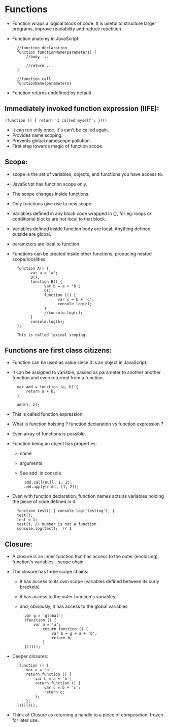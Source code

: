 Functions
=========

- Function wraps a logical block of code. It is useful to structure larger programs, improve readability and reduce repetition.
- Function anatomy in JavaScript:

		//function declaration
        function functionName(parameters) {
          	//body ...
        
          	//return ...	
        }
        
        //function call
        functionName(parameters)

- Function returns undefined by default.

## Immediately invoked function expression (IIFE):

	(function () { return 'I called myself'; })()

- It can run only once. It's can't be called again.
- Provides name scoping.
- Prevents global namescope pollution.
- First step towards magic of function scope.

## Scope:
- scope is the set of variables, objects, and functions you have access to.
- JavaScript has function scope only.
- The scope changes inside functions.
- Only functions give rise to new scope.
- Variables defined in any block code wrapped in {}, for eg. loops or conditional blocks are not local to that block.
- Variables defined inside function body are local. Anything defined outside are global.
- parameters are local to function.
- Functions can be created inside other functions, producing nested scope/localities.

        function A() {
	          var a = 'a';
	          B();
	          function B() {
		            var b = a + 'b';
		            C();
		            function C() {
			              var c = b + 'c';
			              console.log(c);
		            }
		            //console.log(c);
	          }
	          console.log(b);
        };
        
        This is called lexical scoping.
    		
	
## Functions are first class citizens:
- Function can be used as value since it is an object in JavaScript.
- It can be assigned to variable, passed as parameter to another another function and even returned from a function.

		var add = function (a, b) {
		  	return a + b;
		}
		
		add(1, 2);

- This is called function expression.
- What is function hoisting ? function declaration vs function expression ?
- Even array of functions is possible.
- Function being an object has properties:
	- name
	- arguments
	- See add. in console

			add.call(null, 1, 2);
			add.apply(null, [1, 2]);
			
- Even with function declaration, function names acts as variables holding the piece of code defined in it.
	 
		function test() { console.log('testing'); }
		test();
		test = 1;
		test();	// number is not a function
		console.log(test);	// 1
	


## Closure:
- A closure is an inner function that has access to the outer (enclosing) function's variables—scope chain.
- The closure has three scope chains: 
	- it has access to its own scope (variables defined between its curly brackets)
	- it has access to the outer function's variables
	- and, obviously, it has access to the global variables

			var g = 'global';
			(function () {
				var a = 'a';
					return function () {
						var b = g + a + 'b';
						return b;
					}
			})()();
	
	
- Deeper closures:
	
		(function () {
			var a = 'a';
			return function () {
				var b = a + 'b';
				return function () {
					var c = b + 'c';
					return c;
				};
			};
		})()()();

- Think of Closure as returning a handle to a piece of computation, frozen for later use.
